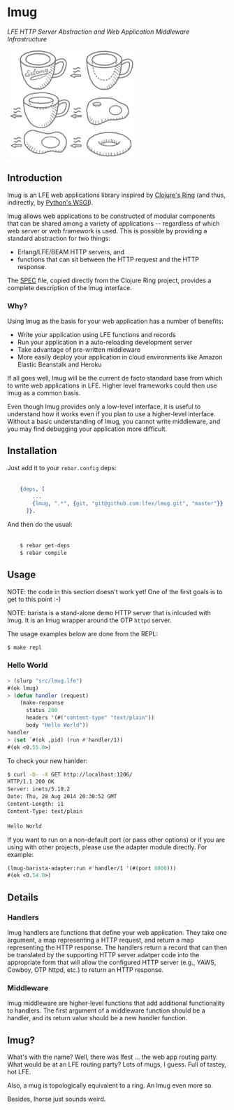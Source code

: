 # lmug

*LFE HTTP Server Abstraction and Web Application Middleware
Infrastructure*

<img src="resources/images/mugring-small-grey-2.png" />


## Introduction

lmug is an LFE web applications library inspired by
[Clojure's Ring](https://github.com/ring-clojure/ring) (and thus,
indirectly, by
[Python's WSGI](http://legacy.python.org/dev/peps/pep-3333/)).

lmug allows web applications to be constructed of modular components
that can be shared among a variety of applications -- regardless of
which web server or web framework is used. This is possible by providing
a standard abstraction for two things:

* Erlang/LFE/BEAM HTTP servers, and
* functions that can sit between the HTTP request and the HTTP response.

The [SPEC](doc/SPEC.md) file, copied directly from the Clojure Ring
project, provides a complete description of the lmug interface.


### Why?

Using lmug as the basis for your web application has a number of
benefits:

* Write your application using LFE functions and records
* Run your application in a auto-reloading development server
* Take advantage of pre-written middleware
* More easily deploy your application in cloud environments like Amazon
  Elastic Beanstalk and Heroku

If all goes well, lmug will be the current de facto standard base from
which to write web applications in LFE. Higher level frameworks could
then use lmug as a common basis.

Even though lmug provides only a low-level interface, it is useful to
understand how it works even if you plan to use a higher-level interface.
Without a basic understanding of lmug, you cannot write middleware, and
you may find debugging your application more difficult.


## Installation

Just add it to your ``rebar.config`` deps:

```erlang

    {deps, [
        ...
        {lmug, ".*", {git, "git@github.com:lfex/lmug.git", "master"}}
      ]}.
```

And then do the usual:

```bash

    $ rebar get-deps
    $ rebar compile
```


## Usage

NOTE: the code in this section doesn't work yet! One of the first goals
is to get to this point :-)

NOTE: barista is a stand-alone demo HTTP server that is inlcuded with
lmug. It is an lmug wrapper around the OTP ``httpd`` server.

The usage examples below are done from the REPL:

```bash
$ make repl
```


### Hello World

```cl
> (slurp "src/lmug.lfe")
#(ok lmug)
> (defun handler (request)
    (make-response
      status 200
      headers '(#("content-type" "text/plain"))
      body "Hello World"))
handler
> (set `#(ok ,pid) (run #'handler/1))
#(ok <0.55.0>)
```

To check your new hanlder:

```bash
$ curl -D- -X GET http://localhost:1206/
HTTP/1.1 200 OK
Server: inets/5.10.2
Date: Thu, 28 Aug 2014 20:30:52 GMT
Content-Length: 11
Content-Type: text/plain

Hello World
```

If you want to run on a non-default port (or pass other options) or if you
are using with other projects, please use the adapter module directly. For
example:

```cl
(lmug-barista-adapter:run #'handler/1 '(#(port 8000)))
#(ok <0.54.0>)
```


## Details


### Handlers

lmug handlers are functions that define your web application. They take
one argument, a map representing a HTTP request, and return a map
representing the HTTP response. The handlers return a record that can
then be translated by the supporting HTTP server adatper code into the
appropriate form that will allow the configured HTTP server (e.g., YAWS,
Cowboy, OTP httpd, etc.) to return an HTTP response.


### Middleware

lmug middleware are higher-level functions that add additional
functionality to handlers. The first argument of a middleware function
should be a handler, and its return value should be a new handler
function.


## lmug?

What's with the name? Well, there was lfest ... the web app routing
party. What would be at an LFE routing party? Lots of mugs, I guess.
Full of tastey, hot LFE.

Also, a mug is topologically equivalent to a ring. An lmug even more so.

Besides, lhorse just sounds weird.
